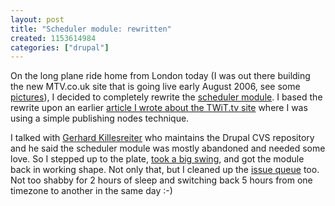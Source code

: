 ```yaml
--- 
layout: post
title: "Scheduler module: rewritten"
created: 1153614984
categories: ["drupal"]
---
```

On the long plane ride home from London today (I was out there building the new MTV.co.uk site that is going live early August 2006, see some <a href="http://www.flickr.com/photos/tedserbinski/tags/london/">pictures</a>), I decided to completely rewrite the <a href="http://drupal.org/project/scheduler">scheduler module</a>. I based the rewrite upon an earlier <a href="http://www.lullabot.com/articles/how_to_create_a_publish_on_option_for_nodes">article I wrote about the TWiT.tv site</a> where I was using a simple publishing nodes technique. 

I talked with <a href="http://drupal.org/services/gerhard">Gerhard Killesreiter</a> who maintains the Drupal CVS repository and he said the scheduler module was mostly abandoned and needed some love. So I stepped up to the plate, <a href="http://drupal.org/cvs?commit=36780">took a big swing</a>, and got the module back in working shape. Not only that, but I cleaned up the <a href="http://drupal.org/project/issues/scheduler">issue queue</a> too. Not too shabby for 2 hours of sleep and switching back 5 hours from one timezone to another in the same day :-)
